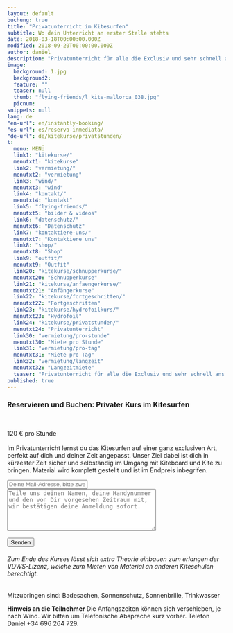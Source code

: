 ```yaml
---
layout: default
buchung: true
title: "Privatunterricht im Kitesurfen"
subtitle: Wo dein Unterricht an erster Stelle stehts
date: 2018-03-18T00:00:00.000Z
modified: 2018-09-20T00:00:00.000Z
author: daniel
description: "Privatunterricht für alle die Exclusiv und sehr schnell ans Ziel wollen"
image: 
  background: 1.jpg
  background2:
  feature: ""
  teaser: null
  thumb: "flying-friends/l_kite-mallorca_038.jpg"
  picnum: 
snippets: null
lang: de
"en-url": en/instantly-booking/
"es-url": es/reserva-inmediata/
"de-url": de/kitekurse/privatstunden/
t: 
  menu: MENÜ
  link1: "kitekurse/"
  menutxt1: "kitekurse"
  link2: "vermietung/"
  menutxt2: "vermietung"
  link3: "wind/"
  menutxt3: "wind"
  link4: "kontakt/"
  menutxt4: "kontakt"
  link5: "flying-friends/"
  menutxt5: "bilder & videos"
  link6: "datenschutz/"
  menutxt6: "Datenschutz"
  link7: "kontaktiere-uns/"
  menutxt7: "Kontaktiere uns"
  link8: "shop/"
  menutxt8: "Shop"
  link9: "outfit/"
  menutxt9: "Outfit"
  link20: "kitekurse/schnupperkurse/"
  menutxt20: "Schnupperkurse"
  link21: "kitekurse/anfaengerkurse/"
  menutxt21: "Anfängerkurse"
  link22: "kitekurse/fortgeschritten/"
  menutxt22: "Fortgeschritten"
  link23: "kitekurse/hydrofoilkurs/"
  menutxt23: "Hydrofoil"
  link24: "kitekurse/privatstunden/"
  menutxt24: "Privatunterricht"
  link30: "vermietung/pro-stunde"
  menutxt30: "Miete pro Stunde"
  link31: "vermietung/pro-tag"
  menutxt31: "Miete pro Tag"
  link32: "vermietung/langzeit"
  menutxt32: "Langzeitmiete"
  teaser: "Privatunterricht für alle die Exclusiv und sehr schnell ans Ziel wollen"
published: true
---
```


<div id="bookingKitContainer"></div>
<script src="https://eu5.bookingkit.de/bkscript.js.php?cw=a03e5048263685b2ea6fd19deb2b34a8&e=2b2a109f437c0eb21de3e8796a20792a"></script>
<noscript><h3>Reservieren und Buchen: Privater Kurs im Kitesurfen</h3>
<br>
 
120 € pro Stunde<br><br>
<span>Im Privatunterricht lernst du das Kitesurfen auf einer ganz exclusiven Art, perfekt auf dich und deiner Zeit angepasst. Unser Ziel dabei ist dich in kürzester Zeit sicher und selbständig im Umgang mit Kiteboard und Kite zu bringen. Material wird komplett gestellt und ist im Endpreis inbegrifen.</span>
<div class="item">
<form method="POST" action="https://formspree.io/team@kite-mallorca.com">
  <input type="email" name="_replyto" placeholder="Deine Mail-Adresse, bitte zweimal kontrolieren" required>
  <input type="hidden" name="_subject" value="Reservierungsanfrage für Privatstunden im Kitesurfen">
  <textarea name="body" cols="40" rows="6" placeholder="Teile uns deinen Namen, deine Handynummer und den von Dir vorgesehen Zeitraum mit, wir bestätigen deine Anmeldung sofort."></textarea>
  <span></span><br><br>
  <input type="hidden" name="_next" value="{{ site.url }}/de/danke">
  <input type="submit" value="Senden">
</form>
</div>
<H6>
Zum Ende des Kurses lässt sich extra Theorie einbauen zum erlangen der VDWS-Lizenz, welche zum Mieten von Material an anderen Kiteschulen berechtigt.</H6>
<span>Mitzubringen sind:
Badesachen, Sonnenschutz, Sonnenbrille, Trinkwasser</span><br>

<span><strong>Hinweis an die Teilnehmer</strong>
Die Anfangszeiten können sich verschieben, je nach Wind. Wir bitten um Telefonische Absprache kurz vorher. Telefon Daniel +34 696 264 729.</span><br><br><br><br>
</noscript>